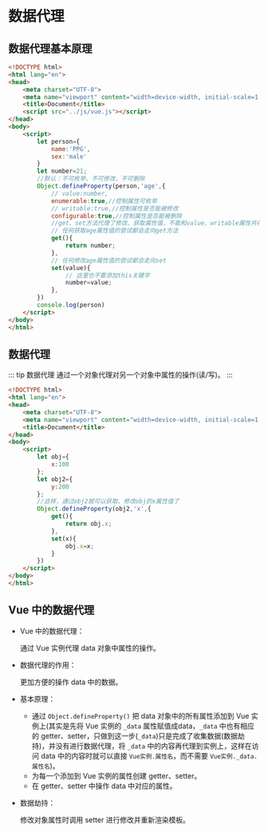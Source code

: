 # 数据代理

## 数据代理基本原理

```html
<!DOCTYPE html>
<html lang="en">
<head>
    <meta charset="UTF-8">
    <meta name="viewport" content="width=device-width, initial-scale=1.0">
    <title>Document</title>
    <script src="../js/vue.js"></script>
</head>
<body>
    <script>
        let person={
            name:'PPG',
            sex:'male'
        }
        let number=21;
        //默认：不可枚举，不可修改，不可删除
        Object.defineProperty(person,'age',{
            // value:number,
            enumerable:true,//控制属性可枚举
            // writable:true,//控制属性是否能被修改
            configurable:true,//控制属性是否能被删除
            //get、set方法代理了修改、获取属性值，不能和value、writable属性共存
            // 任何获取age属性值的尝试都会走向get方法
            get(){
                return number;
            },
            // 任何修改age属性值的尝试都会走向set
            set(value){
                // 这里也不要添加this关键字
                number=value;
            },
        })
        console.log(person)
    </script>
</body>
</html>
```

## 数据代理

::: tip 数据代理
通过一个对象代理对另一个对象中属性的操作(读/写)。
:::

```html
<!DOCTYPE html>
<html lang="en">
<head>
    <meta charset="UTF-8">
    <meta name="viewport" content="width=device-width, initial-scale=1.0">
    <title>Document</title>
</head>
<body>
    <script>
        let obj={
            x:100
        };
        let obj2={
            y:200
        };
        //这样，通过obj2就可以获取、修改obj的x属性值了
        Object.defineProperty(obj2,'x',{
            get(){
                return obj.x;
            },
            set(x){
                obj.x=x;
            }
        })
    </script>
</body>
</html>
```

## Vue 中的数据代理

- Vue 中的数据代理：

    通过 Vue 实例代理 data 对象中属性的操作。

- 数据代理的作用：

    更加方便的操作 data 中的数据。

- 基本原理：

    - 通过 `Object.defineProperty()` 把 data 对象中的所有属性添加到 Vue 实例上(其实是先将 Vue 实例的 `_data` 属性赋值成data，`_data` 中也有相应的 getter、setter，只做到这一步(`_data`)只是完成了收集数据(数据劫持)，并没有进行数据代理，将 `_data` 中的内容再代理到实例上，这样在访问 data 中的内容时就可以直接 `Vue实例.属性名`，而不需要 `Vue实例._data.属性名`)。
    - 为每一个添加到 Vue 实例的属性创建 getter、setter。
    - 在 getter、setter 中操作 data 中对应的属性。

- 数据劫持：

    修改对象属性时调用 setter 进行修改并重新渲染模板。
